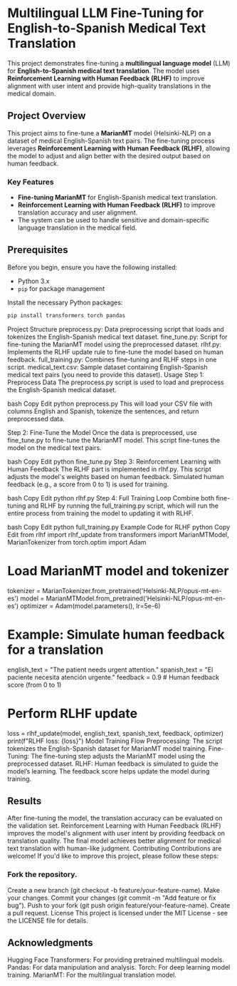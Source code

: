 # Multilingual LLM Fine-Tuning for English-to-Spanish Medical Text Translation

This project demonstrates fine-tuning a **multilingual language model** (LLM) for **English-to-Spanish medical text translation**. The model uses **Reinforcement Learning with Human Feedback (RLHF)** to improve alignment with user intent and provide high-quality translations in the medical domain.

## Project Overview

This project aims to fine-tune a **MarianMT** model (Helsinki-NLP) on a dataset of medical English-Spanish text pairs. The fine-tuning process leverages **Reinforcement Learning with Human Feedback (RLHF)**, allowing the model to adjust and align better with the desired output based on human feedback.

### Key Features
- **Fine-tuning MarianMT** for English-Spanish medical text translation.
- **Reinforcement Learning with Human Feedback (RLHF)** to improve translation accuracy and user alignment.
- The system can be used to handle sensitive and domain-specific language translation in the medical field.

## Prerequisites

Before you begin, ensure you have the following installed:

- Python 3.x
- `pip` for package management

Install the necessary Python packages:

```bash
pip install transformers torch pandas
```

Project Structure
preprocess.py: Data preprocessing script that loads and tokenizes the English-Spanish medical text dataset.
fine_tune.py: Script for fine-tuning the MarianMT model using the preprocessed dataset.
rlhf.py: Implements the RLHF update rule to fine-tune the model based on human feedback.
full_training.py: Combines fine-tuning and RLHF steps in one script.
medical_text.csv: Sample dataset containing English-Spanish medical text pairs (you need to provide this dataset).
Usage
Step 1: Preprocess Data
The preprocess.py script is used to load and preprocess the English-Spanish medical dataset.

bash
Copy
Edit
python preprocess.py
This will load your CSV file with columns English and Spanish, tokenize the sentences, and return preprocessed data.

Step 2: Fine-Tune the Model
Once the data is preprocessed, use fine_tune.py to fine-tune the MarianMT model. This script fine-tunes the model on the medical text pairs.

bash
Copy
Edit
python fine_tune.py
Step 3: Reinforcement Learning with Human Feedback
The RLHF part is implemented in rlhf.py. This script adjusts the model's weights based on human feedback. Simulated human feedback (e.g., a score from 0 to 1) is used for training.

bash
Copy
Edit
python rlhf.py
Step 4: Full Training Loop
Combine both fine-tuning and RLHF by running the full_training.py script, which will run the entire process from training the model to updating it with RLHF.

bash
Copy
Edit
python full_training.py
Example Code for RLHF
python
Copy
Edit
from rlhf import rlhf_update
from transformers import MarianMTModel, MarianTokenizer
from torch.optim import Adam

# Load MarianMT model and tokenizer
tokenizer = MarianTokenizer.from_pretrained('Helsinki-NLP/opus-mt-en-es')
model = MarianMTModel.from_pretrained('Helsinki-NLP/opus-mt-en-es')
optimizer = Adam(model.parameters(), lr=5e-6)

# Example: Simulate human feedback for a translation
english_text = "The patient needs urgent attention."
spanish_text = "El paciente necesita atención urgente."
feedback = 0.9  # Human feedback score (from 0 to 1)

# Perform RLHF update
loss = rlhf_update(model, english_text, spanish_text, feedback, optimizer)
print(f"RLHF loss: {loss}")
Model Training Flow
Preprocessing: The script tokenizes the English-Spanish dataset for MarianMT model training.
Fine-Tuning: The fine-tuning step adjusts the MarianMT model using the preprocessed dataset.
RLHF: Human feedback is simulated to guide the model’s learning. The feedback score helps update the model during training.
## Results
After fine-tuning the model, the translation accuracy can be evaluated on the validation set.
Reinforcement Learning with Human Feedback (RLHF) improves the model's alignment with user intent by providing feedback on translation quality.
The final model achieves better alignment for medical text translation with human-like judgment.
Contributing
Contributions are welcome! If you'd like to improve this project, please follow these steps:

### Fork the repository.
Create a new branch (git checkout -b feature/your-feature-name).
Make your changes.
Commit your changes (git commit -m "Add feature or fix bug").
Push to your fork (git push origin feature/your-feature-name).
Create a pull request.
License
This project is licensed under the MIT License - see the LICENSE file for details.

## Acknowledgments
Hugging Face Transformers: For providing pretrained multilingual models.
Pandas: For data manipulation and analysis.
Torch: For deep learning model training.
MarianMT: For the multilingual translation model.
